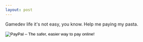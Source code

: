 ```yaml
---
layout: post
---
```

<p>Gamedev life it's not easy, you know. Help me paying my pasta.</p>
<form action="https://www.paypal.com/cgi-bin/webscr" method="post" target="_top" class="paypalform">
<input type="hidden" name="cmd" value="_s-xclick">
<input type="hidden" name="hosted_button_id" value="C2SU4NBPDL5FJ">
<input type="image" src="https://www.paypalobjects.com/en_US/i/btn/btn_buynowCC_LG.gif" border="0" name="submit" alt="PayPal – The safer, easier way to pay online!">
<img alt="" border="0" src="https://www.paypalobjects.com/pt_BR/i/scr/pixel.gif" width="1" height="1">
</form>
